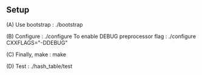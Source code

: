 Setup
-----

(A) Use bootstrap : 
./bootstrap

(B) Configure :
./configure 
To enable DEBUG preprocessor flag :
./configure CXXFLAGS="-DDEBUG"

(C) Finally, make :
make

(D) Test :
./hash_table/test


